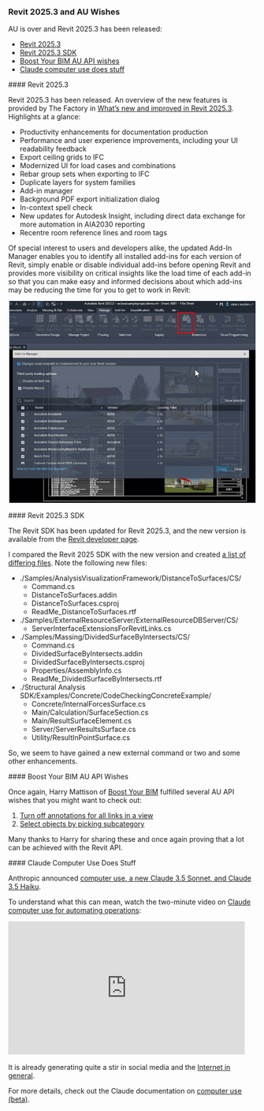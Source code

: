 <head>
<meta http-equiv="Content-Type" content="text/html; charset=utf-8">
<link rel="stylesheet" type="text/css" href="bc.css">
<!-- https://highlightjs.org/#usage
<link rel="stylesheet" href="https://cdnjs.cloudflare.com/ajax/libs/highlight.js/11.9.0/styles/default.min.css">
<script src="https://cdnjs.cloudflare.com/ajax/libs/highlight.js/11.9.0/highlight.min.js"></script>
<script>hljs.highlightAll();</script>
-->

<!-- https://prismjs.com -->
<link href="https://cdn.jsdelivr.net/npm/prismjs@1.29.0/themes/prism.min.css" rel="stylesheet" />
<script src="https://cdn.jsdelivr.net/npm/prismjs@1.29.0/components/prism-core.min.js"></script>
<script src="https://cdn.jsdelivr.net/npm/prismjs@1.29.0/plugins/autoloader/prism-autoloader.min.js"></script>
<style> code[class*=language-], pre[class*=language-] { font-size : 90%; } </style>

</head>

<!---

- Revit 2025.3
  updated App Manager
  REVIT_2025_3_SDK.msi
  updated SDK page
  https://aps.autodesk.com/developer/overview/revit
  check if the product is out before blogging about it
  https://www.autodesk.com/blogs/aec/2024/10/15/autodesk-revit-2025-3/
  What’s New and Improved in Revit 2025.3

- #AU2024 #Revit API Wish 1 &ndash; turn off annotations for all links in a view
  https://boostyourbim.wordpress.com/2024/10/16/au2024-revit-api-wish-1/

- #AU2024 Wish 2 &ndash; select objects by picking subcategory
  https://boostyourbim.wordpress.com/2024/10/16/au2024-wish-2/

- https://autodesk.slack.com/archives/C016D5HE66T/p1729611101222799
  [Introducing computer use, a new Claude 3.5 Sonnet, and Claude 3.5 Haiku](https://www.anthropic.com/news/3-5-models-and-computer-use)
  two-minute video
  on [Claude | Computer use for automating operations](https://youtu.be/ODaHJzOyVCQ)
  BUILD WITH CLAUDE documentation
  on [computer use (beta)](https://docs.anthropic.com/en/docs/build-with-claude/computer-use)


twitter:

 the @AutodeskRevit #RevitAPI #BIM @DynamoBIM https://thebuildingcoder.typepad.com/blog/2024/10/determine-rvt-version-and-add-data-from-exe.html


&ndash; ...

linkedin:

#BIM #DynamoBIM #AutodeskAPS #Revit #API #IFC #SDK #Autodesk #AEC #adsk

the [Revit API discussion forum](http://forums.autodesk.com/t5/revit-api-forum/bd-p/160) thread

<center>
<img src="img/" alt="" title="" width="600"/>
<p style="font-size: 80%; font-style:italic"></p>
<a href="img/.gif"><p style="font-size: 80%; font-style:italic">Click for animation</p></a>
</center>

-->

### Revit 2025.3 and AU Wishes

AU is over and Revit 2025.3 has been released:

- [Revit 2025.3](#2)
- [Revit 2025.3 SDK](#3)
- [Boost Your BIM AU API wishes](#4)
- [Claude computer use does stuff](#5)

####<a name="2"></a> Revit 2025.3

Revit 2025.3 has been released.
An overview of the new features is provided by The Factory
in [What’s new and improved in Revit 2025.3](https://www.autodesk.com/blogs/aec/2024/10/15/autodesk-revit-2025-3/).
Highlights at a glance:

- Productivity enhancements for documentation production
- Performance and user experience improvements, including your UI readability feedback
- Export ceiling grids to IFC
- Modernized UI for load cases and combinations
- Rebar group sets when exporting to IFC
- Duplicate layers for system families
- Add-in manager
- Background PDF export initialization dialog
- In-context spell check
- New updates for Autodesk Insight, including direct data exchange for more automation in AIA2030 reporting
- Recentre room reference lines and room tags

Of special interest to users and developers alike, the updated Add-In Manager enables you to identify all installed add-ins for each version of Revit, simply enable or disable individual add-ins before opening Revit and provides more visibility on critical insights like the load time of each add-in so that you can make easy and informed decisions about which add-ins may be reducing the time for you to get to work in Revit:

<center>
<img src="img/2025_3_addin_manager.png" alt="Add-in manager" title="Add-in manager" width="500"/>
</center>

####<a name="3"></a> Revit 2025.3 SDK

<!-- REVIT_2025_3_SDK.msi -->

The Revit SDK has been updated for Revit 2025.3, and the new version is available from
the [Revit developer page](https://aps.autodesk.com/developer/overview/revit).

I compared the Revit 2025 SDK with the new version and created [a list of differing files](doc/2025_3_file_diff.txt).
Note the following new files:

- ./Samples/AnalysisVisualizationFramework/DistanceToSurfaces/CS/
    - Command.cs
    - DistanceToSurfaces.addin
    - DistanceToSurfaces.csproj
    - ReadMe_DistanceToSurfaces.rtf
- ./Samples/ExternalResourceServer/ExternalResourceDBServer/CS/
    - ServerInterfaceExtensionsForRevitLinks.cs
- ./Samples/Massing/DividedSurfaceByIntersects/CS/
    - Command.cs
    - DividedSurfaceByIntersects.addin
    - DividedSurfaceByIntersects.csproj
    - Properties/AssemblyInfo.cs
    - ReadMe_DividedSurfaceByIntersects.rtf
- ./Structural Analysis SDK/Examples/Concrete/CodeCheckingConcreteExample/
    - Concrete/InternalForcesSurface.cs
    - Main/Calculation/SurfaceSection.cs
    - Main/ResultSurfaceElement.cs
    - Server/ServerResultsSurface.cs
    - Utility/ResultInPointSurface.cs

So, we seem to have gained a new external command or two and some other enhancements.

####<a name="4"></a> Boost Your BIM AU API Wishes

Once again,
Harry Mattison of [Boost Your BIM](https://x.com/BoostYourBIM) fulfilled
several AU API wishes that you might want to check out:

1. [Turn off annotations for all links in a view](https://boostyourbim.wordpress.com/2024/10/16/au2024-revit-api-wish-1/)
2. [Select objects by picking subcategory](https://boostyourbim.wordpress.com/2024/10/16/au2024-wish-2/)

Many thanks to Harry for sharing these and once again proving that a lot can be achieved with the Revit API.

####<a name="5"></a> Claude Computer Use Does Stuff

Anthropic announced
[computer use, a new Claude 3.5 Sonnet, and Claude 3.5 Haiku](https://www.anthropic.com/news/3-5-models-and-computer-use).

To understand what this can mean, watch the two-minute video
on [Claude computer use for automating operations](https://youtu.be/ODaHJzOyVCQ):

<iframe width="480" height="270" src="https://www.youtube.com/embed/ODaHJzOyVCQ?si=xCV1TQmyech5AxRp" title="Claude computer use for automating operations" frameborder="0" allow="accelerometer; autoplay; clipboard-write; encrypted-media; gyroscope; picture-in-picture; web-share" referrerpolicy="strict-origin-when-cross-origin" allowfullscreen></iframe>

It is already generating quite a stir in social media and
the [Internet in general](https://duckduckgo.com/?q=claude+computer+use).

For more details, check out the Claude documentation
on [computer use (beta)](https://docs.anthropic.com/en/docs/build-with-claude/computer-use).

